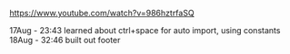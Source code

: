 https://www.youtube.com/watch?v=986hztrfaSQ

17Aug - 23:43 learned about ctrl+space for auto import, using constants 
18Aug - 32:46 built out footer